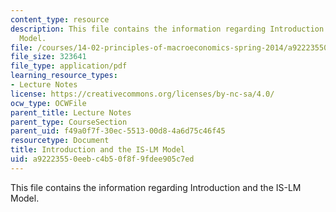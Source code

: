 ```yaml
---
content_type: resource
description: This file contains the information regarding Introduction and the IS-LM
  Model.
file: /courses/14-02-principles-of-macroeconomics-spring-2014/a92223550eebc4b50f8f9fdee905c7ed_MIT14_02S14_IS-LM_Model.pdf
file_size: 323641
file_type: application/pdf
learning_resource_types:
- Lecture Notes
license: https://creativecommons.org/licenses/by-nc-sa/4.0/
ocw_type: OCWFile
parent_title: Lecture Notes
parent_type: CourseSection
parent_uid: f49a0f7f-30ec-5513-00d8-4a6d75c46f45
resourcetype: Document
title: Introduction and the IS-LM Model
uid: a9222355-0eeb-c4b5-0f8f-9fdee905c7ed
---
```

This file contains the information regarding Introduction and the IS-LM Model.